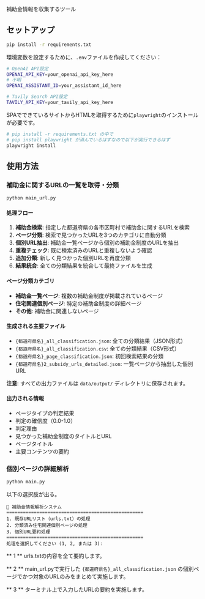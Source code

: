 補助金情報を収集するツール

## セットアップ

```sh
pip install -r requirements.txt
```

環境変数を設定するために、`.env`ファイルを作成してください：

```sh
# OpenAI API設定
OPENAI_API_KEY=your_openai_api_key_here
# 不明
OPENAI_ASSISTANT_ID=your_assistant_id_here

# Tavily Search API設定
TAVILY_API_KEY=your_tavily_api_key_here
```

SPAでできているサイトからHTMLを取得するために`playwright`のインストールが必要です。
```sh
# pip install -r requirements.txt の中で
# pip install playwright が済んでいるはずなので以下が実行できるはず
playwright install

```

## 使用方法

### 補助金に関するURLの一覧を取得・分類
```sh
python main_url.py
```

#### 処理フロー
1. **補助金検索**: 指定した都道府県の各市区町村で補助金に関するURLを検索
2. **ページ分類**: 検索で見つかったURLを3つのカテゴリに自動分類
3. **個別URL抽出**: 補助金一覧ページから個別の補助金制度のURLを抽出
4. **重複チェック**: 既に検索済みのURLと重複しないよう確認
5. **追加分類**: 新しく見つかった個別URLを再度分類
6. **結果統合**: 全ての分類結果を統合して最終ファイルを生成

#### ページ分類カテゴリ
- **補助金一覧ページ**: 複数の補助金制度が掲載されているページ
- **住宅関連個別ページ**: 特定の補助金制度の詳細ページ
- **その他**: 補助金に関連しないページ

#### 生成される主要ファイル
- `{都道府県名}_all_classification.json`: 全ての分類結果（JSON形式）
- `{都道府県名}_all_classification.csv`: 全ての分類結果（CSV形式）
- `{都道府県名}_page_classification.json`: 初回検索結果の分類
- `{都道府県名}2_subsidy_urls_detailed.json`: 一覧ページから抽出した個別URL

**注意**: すべての出力ファイルは `data/output/` ディレクトリに保存されます。

#### 出力される情報
- ページタイプの判定結果
- 判定の確信度（0.0-1.0）
- 判定理由
- 見つかった補助金制度のタイトルとURL
- ページタイトル
- 主要コンテンツの要約

### 個別ページの詳細解析
```sh
python main.py
```

以下の選択肢が出る。
```text
🚀 補助金情報解析システム
==================================================
1. 既存URLリスト（urls.txt）の処理
2. 分類済み住宅関連個別ページの処理
3. 個別URL要約処理
==================================================
処理を選択してください (1, 2, または 3):
```

** 1 **
urls.txtの内容を全て要約します。

** 2 **
main_url.pyで実行した
`{都道府県名}_all_classification.json`
の個別ページでかつ対象のURLのみをまとめて実施します。

** 3 **
ターミナル上で入力したURLの要約を実施します。